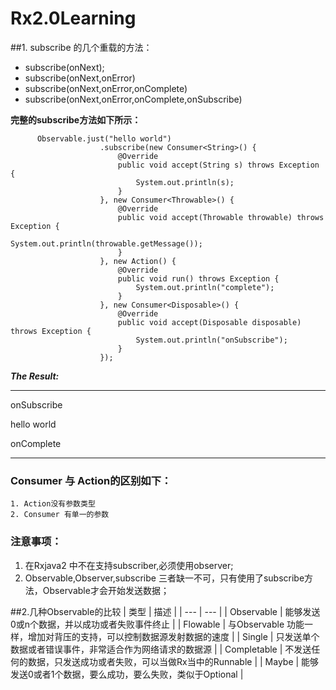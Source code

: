 # Rx2.0Learning
##1. subscribe 的几个重载的方法：
* subscribe(onNext);
* subscribe(onNext,onError)
* subscribe(onNext,onError,onComplete)
* subscribe(onNext,onError,onComplete,onSubscribe)

**完整的subscribe方法如下所示：**
```
      Observable.just("hello world")
                    .subscribe(new Consumer<String>() {
                        @Override
                        public void accept(String s) throws Exception {
                            System.out.println(s);
                        }
                    }, new Consumer<Throwable>() {
                        @Override
                        public void accept(Throwable throwable) throws Exception {
                            System.out.println(throwable.getMessage());
                        }
                    }, new Action() {
                        @Override
                        public void run() throws Exception {
                            System.out.println("complete");
                        }
                    }, new Consumer<Disposable>() {
                        @Override
                        public void accept(Disposable disposable) throws Exception {
                            System.out.println("onSubscribe");
                        }
                    });
```

***The Result:***


------------
onSubscribe

hello world

onComplete

-----------


### Consumer 与 Action的区别如下：

    1. Action没有参数类型
    2. Consumer 有单一的参数

    
### 注意事项：
1. 在Rxjava2 中不在支持subscriber,必须使用observer;
2. Observable,Observer,subscribe 三者缺一不可，只有使用了subscribe方法，Observable才会开始发送数据；

##2.几种Observable的比较
| 类型 | 描述 |
| --- | --- |
| Observable | 能够发送0或n个数据，并以成功或者失败事件终止 |
| Flowable | 与Observable 功能一样，增加对背压的支持，可以控制数据源发射数据的速度 |
| Single | 只发送单个数据或者错误事件，非常适合作为网络请求的数据源 |
| Completable | 不发送任何的数据，只发送成功或者失败，可以当做Rx当中的Runnable |
| Maybe | 能够发送0或者1个数据，要么成功，要么失败，类似于Optional |





